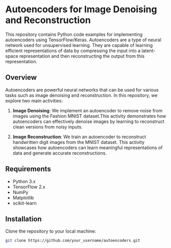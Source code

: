 # Autoencoders for Image Denoising and Reconstruction

This repository contains Python code examples for implementing autoencoders using TensorFlow/Keras. Autoencoders are a type of neural network used for unsupervised learning. 
They are capable of learning efficient representations of data by compressing the input into a latent-space representation and then reconstructing the output from this representation.

## Overview

Autoencoders are powerful neural networks that can be used for various tasks such as image denoising and reconstruction. In this repository, we explore two main activities:

1. **Image Denoising**: We implement an autoencoder to remove noise from images using the Fashion MNIST dataset.This activity demonstrates how autoencoders can
                         effectively denoise images by learning to reconstruct clean versions from noisy inputs.

3. **Image Reconstruction**: We train an autoencoder to reconstruct handwritten digit images from the MNIST dataset. This activity showcases how autoencoders can learn meaningful
                             representations of data and generate accurate reconstructions.

## Requirements

- Python 3.x
- TensorFlow 2.x
- NumPy
- Matplotlib
- scikit-learn

## Installation

Clone the repository to your local machine:

```bash
git clone https://github.com/your_username/autoencoders.git
